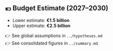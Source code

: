 ## 💶 Budget Estimate (2027–2030)

- Lower estimate: **€1.5 billion**
- Upper estimate: **€2.5 billion**

👉 See global assumptions in `../hypotheses.md`  
👉 See consolidated figures in `../summary.md`
